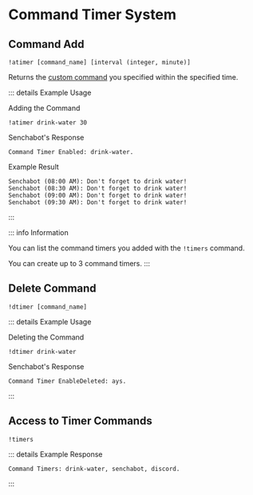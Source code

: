 # Command Timer System <Badge type="warning" text="NEW" />

## Command Add

```
!atimer [command_name] [interval (integer, minute)]
```
Returns the [custom command](/twitch-bot/custom-commands) you specified within the specified time.

::: details Example Usage

Adding the Command

```
!atimer drink-water 30
```

Senchabot's Response

```
Command Timer Enabled: drink-water.
```
Example Result
```
Senchabot (08:00 AM): Don't forget to drink water!
Senchabot (08:30 AM): Don't forget to drink water!
Senchabot (09:00 AM): Don't forget to drink water!
Senchabot (09:30 AM): Don't forget to drink water!
```
:::


::: info Information

You can list the command timers you added with the `!timers` command. 

You can create up to 3 command timers.
:::


## Delete Command

```
!dtimer [command_name]
```

::: details Example Usage

Deleting the Command

```
!dtimer drink-water
```

Senchabot's Response

```
Command Timer EnableDeleted: ays.
```

:::

## Access to Timer Commands

```
!timers
```

::: details Example Response

```
Command Timers: drink-water, senchabot, discord.
```
:::
